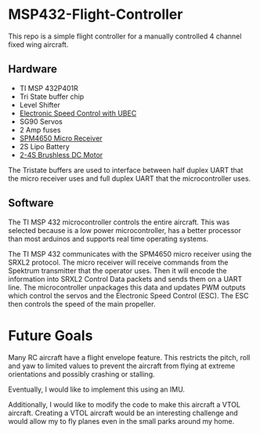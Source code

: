 # MSP432-Flight-Controller

This repo is a simple flight controller for a manually controlled 4 channel fixed wing aircraft.

## Hardware

* TI MSP 432P401R 
* Tri State buffer chip 
* Level Shifter
* [Electronic Speed Control with UBEC](https://www.amazon.com/gp/product/B071GRSFBD/ref=ppx_yo_dt_b_search_asin_title?ie=UTF8&psc=1)
* SG90 Servos
* 2 Amp fuses
* [SPM4650 Micro Receiver](https://www.spektrumrc.com/Products/Default.aspx?ProdID=SPM4650)
* 2S Lipo Battery
* [2-4S Brushless DC Motor](https://www.amazon.com/gp/product/B07TNQ6HJN/ref=ppx_yo_dt_b_search_asin_title?ie=UTF8&psc=1)

The Tristate buffers are used to interface between half duplex UART that the micro receiver uses and full duplex UART that the microcontroller uses.

## Software 

The TI MSP 432 microcontroller controls the entire aircraft. This was selected because is a low power microcontroller, has a better processor than most arduinos and supports real time operating systems.

The TI MSP 432 communicates with the SPM4650 micro receiver using the SRXL2 protocol. The micro receiver will receive commands from the Spektrum transmitter that the operator uses. 
Then it will encode the information into SRXL2 Control Data packets and sends them on a UART line. The microcontroller unpackages this data and updates PWM outputs which
control the servos and the Electronic Speed Control (ESC). The ESC then controls the speed of the main propeller.

# Future Goals

Many RC aircraft have a flight envelope feature. This restricts the pitch, roll and yaw to limited values to prevent the aircraft from flying at extreme orientations and possibly crashing or stalling.

Eventually, I would like to implement this using an IMU.

Additionally, I would like to modify the code to make this aircraft a VTOL aircraft. Creating a VTOL aircraft would be an interesting challenge and would allow my to fly planes even in the small parks around my home.
